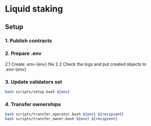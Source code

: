 # Liquid staking

## Setup
### 1. Publish contracts
### 2. Prepare .env
2.1 Create .env-{env} file
2.2 Check the logs and put created objects to .env-{env}
### 3. Update validators set
```bash
bash scripts/setup.bash ${env}
```
### 4. Transfer ownerships
```bash
bash scripts/transfer_operator.bash ${env} ${recipient}
bash scripts/transfer_owner.bash ${env} ${recipient}
```